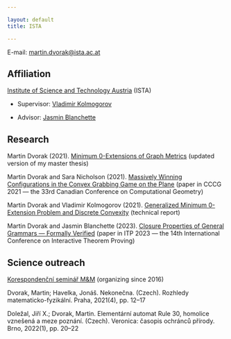 ```yaml
---

layout: default
title: ISTA

---
```


E-mail: martin.dvorak@ista.ac.at

## Affiliation

[Institute of Science and Technology Austria](https://ista.ac.at/en/home/) (ISTA)

* Supervisor: [Vladimir Kolmogorov](https://pub.ist.ac.at/~vnk/)

* Advisor: [Jasmin Blanchette](https://www.tcs.ifi.lmu.de/mitarbeiter/jasmin-blanchette_de.html)

## Research

Martin Dvorak (2021). [Minimum 0-Extensions of Graph Metrics](Martin-Dvorak_master-thesis.pdf) (updated version of my master thesis)

Martin Dvorak and Sara Nicholson (2021). [Massively Winning Configurations in the Convex Grabbing Game on the Plane](https://arxiv.org/abs/2106.11247) (paper in CCCG 2021 — the 33rd Canadian Conference on Computational Geometry)

Martin Dvorak and Vladimir Kolmogorov (2021). [Generalized Minimum 0-Extension Problem and Discrete Convexity](https://arxiv.org/abs/2109.10203) (technical report)

Martin Dvorak and Jasmin Blanchette (2023). [Closure Properties of General Grammars — Formally Verified](https://arxiv.org/abs/2302.06420) (paper in ITP 2023 — the 14th International Conference on Interactive Theorem Proving)

## Science outreach

[Korespondenční seminář M&M](https://mam.mff.cuni.cz/) (organizing since 2016)

Dvorak, Martin; Havelka, Jonáš. Nekonečna. (Czech). Rozhledy matematicko-fyzikální. Praha, 2021(4), pp. 12–17

Doležal, Jiří X.; Dvorak, Martin. Elementární automat Rule 30, homolice vznešená a meze poznání. (Czech). Veronica: časopis ochránců přírody. Brno, 2022(1), pp. 20–22
